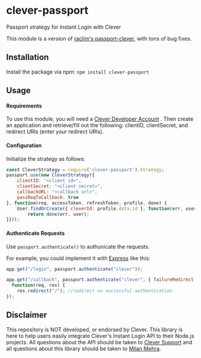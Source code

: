 
# clever-passport

Passport strategy for Instant Login with Clever

This module is a version of [raclim's passport-clever](https://github.com/raclim/passport-clever), with tons of bug fixes.

## Installation

Install the package via npm: `npm install clever-passport`

## Usage

#### Requirements

To use this module, you will need a [Clever Developer Account](https://apps.clever.com/signup) . Then create an application and retrieve/fill out the following: clientID, clientSecret, and redirect URIs (enter your redirect URIs).

#### Configuration

Initialize the strategy as follows:

```js
const CleverStrategy = require('clever-passport').Strategy;
passport.use(new CleverStrategy({
    clientID: "<client id>",
    clientSecret: "<client secret>",
    callbackURL: "<callback url>",
    passReqToCallback: true
}, function(req, accessToken, refreshToken, profile, done) {
    User.findOrCreate({ cleverId: profile.data.id }, function(err, user) {
        return done(err, user);
}}));
```

#### Authenticate Requests

Use `passport.authenticate()` to authunicate the requests.

For example, you could implement it with [Express](http://expressjs.com/) like this:

```js
app.get("/login", passport.authenticate("clever"));

app.get("/callback", passport.authenticate("clever", { failureRedirect: "/login" }),
  function(req, res) {
    res.redirect("/"); //redirect on successful authentication
});
```

## Disclaimer

This repository is NOT developed, or endorsed by Clever. This library is here to help users easily integrate Clever's Instant Login API to their Node.js projects. All questions about the API should be taken to [Clever Support](https://support.clever.com/hc/s/?language=en_US) and all questions about this library should be taken to [Milan Mehra](mailto:milanmdev@gmail.com).
